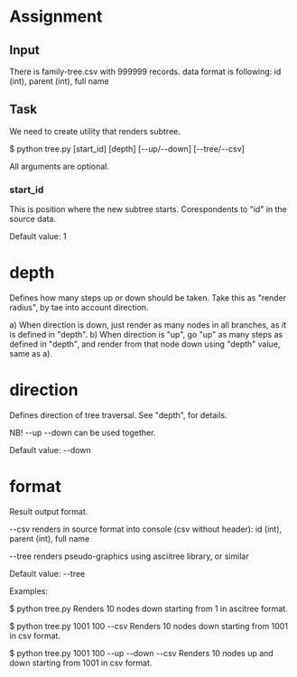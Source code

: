 
# Assignment

## Input

There is family-tree.csv with 999999 records.
data format is following:
id (int), parent (int), full name

## Task

We need to create utility that renders subtree.

$ python tree.py [start_id] [depth] [--up/--down] [--tree/--csv]

All arguments are optional.

### start_id
This is position where the new subtree starts.
Corespondents to "id" in the source data.

Default value: 1

# depth
Defines how many steps up or down should be taken.
Take this as "render radius", by tae into account direction.

a) When direction is down, just render as many nodes in all branches,
as it is defined in "depth".
b) When direction is "up", go "up" as many steps as defined in "depth",
and render from that node down using "depth" value, same as a).

# direction
Defines direction of tree traversal. See "depth", for details.

NB! --up --down can be used together. 

Default value: --down

# format
Result output format.

--csv renders in source format into console (csv without header):
id (int), parent (int), full name

--tree renders pseudo-graphics using asciitree library, or similar

Default value: --tree 

Examples:

$ python tree.py
Renders 10 nodes down starting from 1 in ascitree format.

$ python tree.py 1001 100 --csv
Renders 10 nodes down starting from 1001 in csv format.

$ python tree.py 1001 100 --up --down --csv
Renders 10 nodes up and down starting from 1001 in csv format.
 
